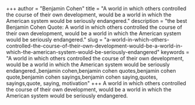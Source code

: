 +++
author = "Benjamin Cohen"
title = "A world in which others controlled the course of their own development, would be a world in which the American system would be seriously endangered."
description = "the best Benjamin Cohen Quote: A world in which others controlled the course of their own development, would be a world in which the American system would be seriously endangered."
slug = "a-world-in-which-others-controlled-the-course-of-their-own-development-would-be-a-world-in-which-the-american-system-would-be-seriously-endangered"
keywords = "A world in which others controlled the course of their own development, would be a world in which the American system would be seriously endangered.,benjamin cohen,benjamin cohen quotes,benjamin cohen quote,benjamin cohen sayings,benjamin cohen saying,quotes, sayings,quote, saying, motivation"
+++
A world in which others controlled the course of their own development, would be a world in which the American system would be seriously endangered.
